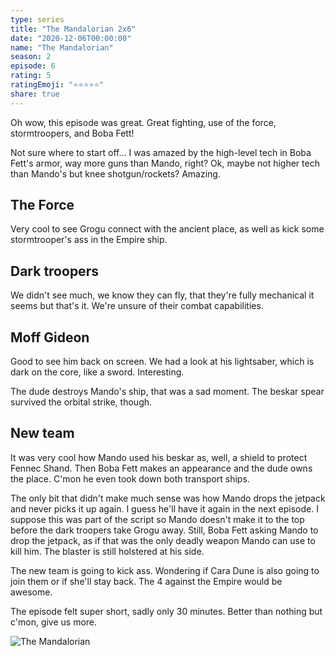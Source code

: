 ```yaml
---
type: series
title: "The Mandalorian 2x6"
date: "2020-12-06T00:00:00"
name: "The Mandalorian"
season: 2
episode: 6
rating: 5
ratingEmoji: "⭐️⭐️⭐️⭐️⭐️"
share: true
---
```


Oh wow, this episode was great. Great fighting, use of the force, stormtroopers, and Boba Fett!

Not sure where to start off... I was amazed by the high-level tech in Boba Fett's armor, way more guns than Mando, right? Ok, maybe not higher tech than Mando's but knee shotgun/rockets? Amazing.

## The Force

Very cool to see Grogu connect with the ancient place, as well as kick some stormtrooper's ass in the Empire ship.

## Dark troopers

We didn't see much, we know they can fly, that they're fully mechanical it seems but that's it. We're unsure of their combat capabilities.

## Moff Gideon

Good to see him back on screen. We had a look at his lightsaber, which is dark on the core, like a sword. Interesting.

The dude destroys Mando's ship, that was a sad moment. The beskar spear survived the orbital strike, though.

## New team

It was very cool how Mando used his beskar as, well, a shield to protect Fennec Shand. Then Boba Fett makes an appearance and the dude owns the place. C'mon he even took down both transport ships.

The only bit that didn't make much sense was how Mando drops the jetpack and never picks it up again. I guess he'll have it again in the next episode. I suppose this was part of the script so Mando doesn't make it to the top before the dark troopers take Grogu away. Still, Boba Fett asking Mando to drop the jetpack, as if that was the only deadly weapon Mando can use to kill him. The blaster is still holstered at his side.

The new team is going to kick ass. Wondering if Cara Dune is also going to join them or if she'll stay back. The 4 against the Empire would be awesome.

The episode felt super short, sadly only 30 minutes. Better than nothing but c'mon, give us more.

![The Mandalorian](https://cldup.com/lzg19LcqsC.png)
